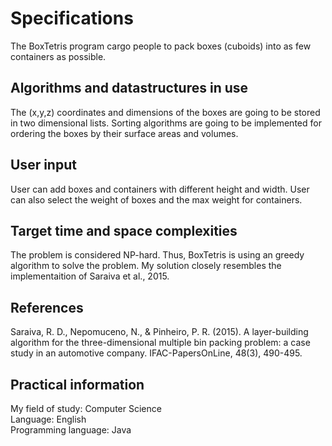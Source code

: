 # Specifications

The BoxTetris program cargo people to pack boxes (cuboids) into as few containers as possible. 

## Algorithms and datastructures in use

The (x,y,z) coordinates and dimensions of the boxes are going to be stored in two dimensional lists. Sorting algorithms are going to be implemented for ordering the boxes by their surface areas and volumes.

## User input

User can add boxes and containers with different height and width. User can also select the weight of boxes and the max weight for containers.

## Target time and space complexities

The problem is considered NP-hard. Thus, BoxTetris is using an greedy algorithm to solve the problem. My solution closely resembles the implementaition of Saraiva et al., 2015.

## References

Saraiva, R. D., Nepomuceno, N., & Pinheiro, P. R. (2015). A layer-building algorithm for the three-dimensional multiple bin packing problem: a case study in an automotive company. IFAC-PapersOnLine, 48(3), 490-495.

## Practical information

My field of study: Computer Science\
Language: English\
Programming language: Java
